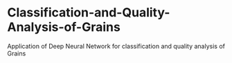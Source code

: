 # Classification-and-Quality-Analysis-of-Grains
Application of Deep Neural Network for classification and quality analysis of Grains
